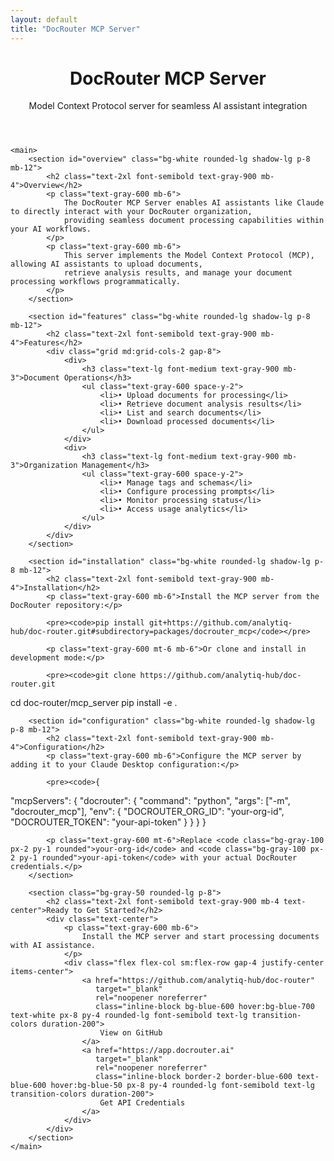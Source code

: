```yaml
---
layout: default
title: "DocRouter MCP Server"
---
```


<div class="max-w-6xl mx-auto px-4 sm:px-6 md:px-8 py-4 md:py-12">
    <header class="text-center md:mb-12 mb-4">
        <h1 class="text-4xl font-bold text-gray-900 mb-4">DocRouter MCP Server</h1>
        <div class="text-xl text-gray-600">
            <p class="mb-2">Model Context Protocol server for seamless AI assistant integration</p>
        </div>
    </header>

    <main>
        <section id="overview" class="bg-white rounded-lg shadow-lg p-8 mb-12">
            <h2 class="text-2xl font-semibold text-gray-900 mb-4">Overview</h2>
            <p class="text-gray-600 mb-6">
                The DocRouter MCP Server enables AI assistants like Claude to directly interact with your DocRouter organization,
                providing seamless document processing capabilities within your AI workflows.
            </p>
            <p class="text-gray-600 mb-6">
                This server implements the Model Context Protocol (MCP), allowing AI assistants to upload documents,
                retrieve analysis results, and manage your document processing workflows programmatically.
            </p>
        </section>

        <section id="features" class="bg-white rounded-lg shadow-lg p-8 mb-12">
            <h2 class="text-2xl font-semibold text-gray-900 mb-4">Features</h2>
            <div class="grid md:grid-cols-2 gap-8">
                <div>
                    <h3 class="text-lg font-medium text-gray-900 mb-3">Document Operations</h3>
                    <ul class="text-gray-600 space-y-2">
                        <li>• Upload documents for processing</li>
                        <li>• Retrieve document analysis results</li>
                        <li>• List and search documents</li>
                        <li>• Download processed documents</li>
                    </ul>
                </div>
                <div>
                    <h3 class="text-lg font-medium text-gray-900 mb-3">Organization Management</h3>
                    <ul class="text-gray-600 space-y-2">
                        <li>• Manage tags and schemas</li>
                        <li>• Configure processing prompts</li>
                        <li>• Monitor processing status</li>
                        <li>• Access usage analytics</li>
                    </ul>
                </div>
            </div>
        </section>

        <section id="installation" class="bg-white rounded-lg shadow-lg p-8 mb-12">
            <h2 class="text-2xl font-semibold text-gray-900 mb-4">Installation</h2>
            <p class="text-gray-600 mb-6">Install the MCP server from the DocRouter repository:</p>

            <pre><code>pip install git+https://github.com/analytiq-hub/doc-router.git#subdirectory=packages/docrouter_mcp</code></pre>

            <p class="text-gray-600 mt-6 mb-6">Or clone and install in development mode:</p>

            <pre><code>git clone https://github.com/analytiq-hub/doc-router.git
cd doc-router/mcp_server
pip install -e .</code></pre>
        </section>

        <section id="configuration" class="bg-white rounded-lg shadow-lg p-8 mb-12">
            <h2 class="text-2xl font-semibold text-gray-900 mb-4">Configuration</h2>
            <p class="text-gray-600 mb-6">Configure the MCP server by adding it to your Claude Desktop configuration:</p>

            <pre><code>{
  "mcpServers": {
    "docrouter": {
      "command": "python",
      "args": ["-m", "docrouter_mcp"],
      "env": {
        "DOCROUTER_ORG_ID": "your-org-id",
        "DOCROUTER_TOKEN": "your-api-token"
      }
    }
  }
}</code></pre>

            <p class="text-gray-600 mt-6">Replace <code class="bg-gray-100 px-2 py-1 rounded">your-org-id</code> and <code class="bg-gray-100 px-2 py-1 rounded">your-api-token</code> with your actual DocRouter credentials.</p>
        </section>

        <section class="bg-gray-50 rounded-lg p-8">
            <h2 class="text-2xl font-semibold text-gray-900 mb-4 text-center">Ready to Get Started?</h2>
            <div class="text-center">
                <p class="text-gray-600 mb-6">
                    Install the MCP server and start processing documents with AI assistance.
                </p>
                <div class="flex flex-col sm:flex-row gap-4 justify-center items-center">
                    <a href="https://github.com/analytiq-hub/doc-router"
                       target="_blank"
                       rel="noopener noreferrer"
                       class="inline-block bg-blue-600 hover:bg-blue-700 text-white px-8 py-4 rounded-lg font-semibold text-lg transition-colors duration-200">
                        View on GitHub
                    </a>
                    <a href="https://app.docrouter.ai"
                       target="_blank"
                       rel="noopener noreferrer"
                       class="inline-block border-2 border-blue-600 text-blue-600 hover:bg-blue-50 px-8 py-4 rounded-lg font-semibold text-lg transition-colors duration-200">
                        Get API Credentials
                    </a>
                </div>
            </div>
        </section>
    </main>
</div>